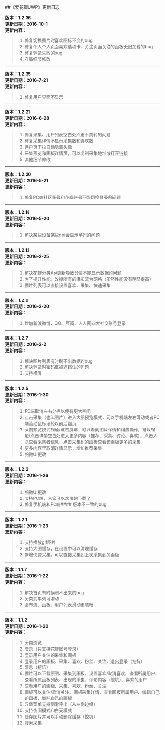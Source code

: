 ﻿##《爱花瓣UWP》更新日志

**版本：1.2.36**  
**更新日期：2016-10-1**  
**更新内容：**  
> 1. 修复切换图片时喜欢图标不变的bug
> 2. 修复个人个人页面喜欢选项卡、关注页面关注的画板无限加载的bug
> 3. 修复登录失败的bug
> 4. 布局细节修改  

***

**版本：1.2.35**  
**更新日期：2016-7-21**  
**更新内容：**  
> 1. 修复用户界面不显示  

***

**版本：1.2.21**  
**更新日期：2016-6-28**  
**更新内容：**  
> 1. 修复采集、用户列表空白处点击不跳转的问题
> 2. 修复采集详情不显示采集数和喜欢数
> 3. 用户页下拉自动隐藏头像
> 4. 采集预览和画板详情页，可以复制采集地址或打开链接
> 5. 其他细节修改  

***

**版本：1.2.20**  
**更新日期：2016-5-21**  
**更新内容：**  
> 1. 修复PC端社区账号和花瓣账号不能切换登录的问题  

***

**版本：1.2.18**  
**更新日期：2016-5-20**  
**更新内容：**  
> 1. 解决某些设备某些dpi会显示单列的问题  

***

**版本：1.2.12**  
**更新日期：2016-2-25**  
**更新内容：**  
> 1. 解决花瓣分类Api更新导致分类不能显示数据的问题
> 2. 为了提升性能，改掉所有的瀑布流为网格（虽然性能没有明显提高）
> 3. 图片列表可以直接设置喜欢、采集、快速采集  

***

**版本：1.2.9**  
**更新日期：2016-2-20**  
**更新内容：**  
> 1. 增加新浪微博、QQ、豆瓣、人人网四大社交账号登录  

***

**版本：1.2.7**  
**更新日期：2016-2-2**  
**更新内容：**  
> 1. 解决图片列表有时刷不出数据的bug
> 2. 解决登录时密码框被遮挡住的问题
> 3. 支持横屏  

***

**版本：1.2.5**  
**更新日期：2016-1-30**  
**更新内容：**  
> 1. PC端取消左右分栏以便有更大空间
> 2. 点击采集（也叫图片）进入大图预览模式，可以手机端左右滑动或者PC端滚动鼠标滚轮以前后翻页
> 3. 大图预览模式轻触/点击屏幕，可以看到图片详情和相应操作，可以轻触/点击详情空白处进入更多内容（推荐、采集、讨论、喜欢），点击人头查看采集者信息，点击采集到的画板查看该画板更多的采集.
> 4. 更多内容里取消详情显示，增加推荐采集
> 5. 细微UI更改  

***

**版本：1.2.2**  
**更新日期：2016-1-26**  
**更新内容：**  
> 1. 细微UI更改
> 2. 支持PC端，大家可以欢快的下载了
> 3. 修复手机端和PC端#### 版本不一致的bug  

***

**版本：1.2.1**  
**更新日期：2016-1-23**  
**更新内容：**  
> 1. 支持播放gif图片
> 2. 支持大图缓存，在设置中可以清理缓存
> 3. 新增快速采集，可以直接采集到上次采集到的画板  

***

**版本：1.1.7**  
**更新日期：2016-1-22**  
**更新内容：**  
> 1. 解决首页有时候刷不出来的bug
> 2. 分类变单列可滑动
> 3. 瀑布流、画板、用户列表滑动更顺畅  

***

**版本：1.1.2**  
**更新日期：2016-1-20**  
**更新内容：**  
> 1. 分类浏览
> 2. 登录（只支持花瓣账号登录）
> 3. 登录用户关注的采集和画板
> 4. 登录用户的画板、采集、喜欢、粉丝、关注、退出登录（挖坑）
> 5. 消息（挖坑）
> 6. 图片可以下载原图、采集到画板、设置喜欢/取消喜欢、查看所属用户、查看所属画板列表、出现的采集、评论内容（挖坑）、喜欢的用户
> 7. 查看用户的画板、采集、喜欢、粉丝、关注
> 8. 画板可以关注/取消关注、画板采集详情、查看画板所属用户、编辑自己的画板、删除自己的画板
> 9. 汉堡菜单支持侧滑呼出（从左侧边缘）
> 10. 支持夜间模式和白天模式
> 11. 缓存图片并可以手动删除缓存（挖坑）
> 12. 搜索采集